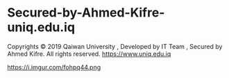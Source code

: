 # Secured-by-Ahmed-Kifre-uniq.edu.iq
Copyrights © 2019 Qaiwan University , Developed by IT Team , Secured by Ahmed Kifre. All rights reserved.
https://www.uniq.edu.iq

https://i.imgur.com/fohpq44.png
